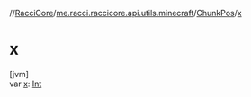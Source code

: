 //[RacciCore](../../../index.md)/[me.racci.raccicore.api.utils.minecraft](../index.md)/[ChunkPos](index.md)/[x](x.md)

# x

[jvm]\
var [x](x.md): [Int](https://kotlinlang.org/api/latest/jvm/stdlib/kotlin/-int/index.html)
